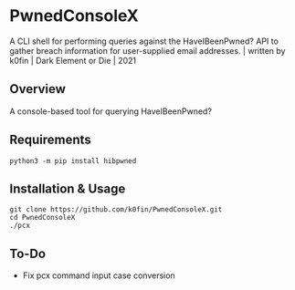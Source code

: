 # PwnedConsoleX
A CLI shell for performing queries against the HaveIBeenPwned? API to gather breach information for user-supplied email addresses. | written by k0fin | Dark Element or Die | 2021

## Overview

A console-based tool for querying HaveIBeenPwned?

## Requirements

    python3 -m pip install hibpwned

## Installation & Usage

    git clone https://github.com/k0fin/PwnedConsoleX.git
    cd PwnedConsoleX
    ./pcx

## To-Do

* Fix pcx command input case conversion
